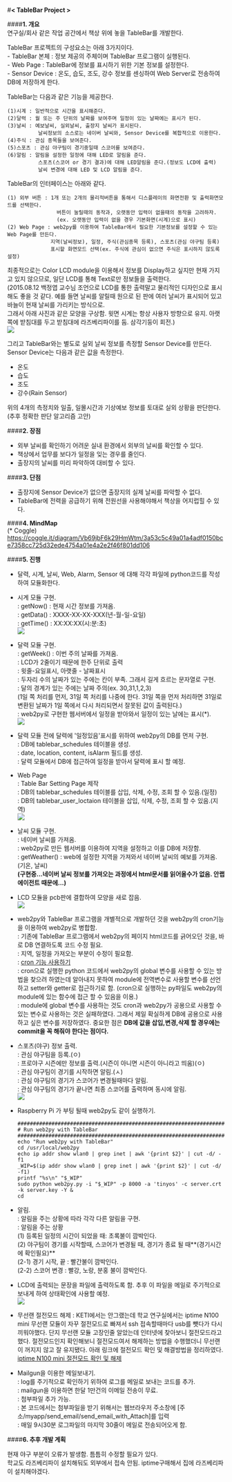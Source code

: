 #**< TableBar Project >**  

####**1. 개요**  
연구실/회사 같은 작업 공간에서 책상 위에 놓을 TableBar를 개발한다.  

TableBar 프로젝트의 구성요소는 아래 3가지이다.  
    - TableBar 본체 : 정보 제공의 주체이며 TableBar 프로그램이 실행된다.  
    - Web Page : TableBar에 정보를 표시하기 위한 기본 정보를 설정한다.  
    - Sensor Device : 온도, 습도, 조도, 강수 정보를 센싱하여 Web Server로 전송하여 DB에 저장하게 한다.  

TableBar는 다음과 같은 기능을 제공한다.  

    (1)시계 : 일반적으로 시간을 표시해준다.
    (2)달력 : 월 또는 주 단위의 날짜를 보여주며 일정이 있는 날짜에는 표시가 된다.
    (3)날씨 : 예보날씨, 실외날씨, 출장지 날씨가 표시된다.
              날씨정보의 소스로는 네이버 날씨와, Sensor Device를 복합적으로 이용한다.
    (4)주식 : 관심 종목들을 보여준다.
    (5)스포츠 : 관심 야구팀이 경기중일때 스코어를 보여준다.
    (6)알림 : 알림을 설정한 일정에 대해 LED로 알림을 준다.
              스포츠(스코어 or 경기 결과)에 대해 LED알림을 준다.(정보도 LCD에 출력)
              날씨 변경에 대해 LED 및 LCD 알림을 준다.
    
TableBar의 인터페이스는 아래와 같다.

    (1) 외부 버튼 : 1개 또는 2개의 물리적버튼을 통해서 디스플레이의 화면전환 및 출력화면모드를 선택한다.
                    버튼이 눌릴때의 동작과, 오랫동안 입력이 없을때의 동작을 고려하자.
                    (ex. 오랫동안 입력이 없을 경우 기본화면(시계)으로 표시)
    (2) Web Page : web2py를 이용하여 TableBar에서 필요한 기본정보를 설정할 수 있는 Web Page를 만든다.
                  지역(날씨정보), 일정, 주식(관심종목 등록), 스포츠(관심 야구팀 등록)
                  표시할 화면모드 선택(ex. 주식에 관심이 없으면 주식은 표시하지 않도록 설정)

최종적으로는 Color LCD module을 이용해서 정보를 Display하고 싶지만 현재 가지고 있지 않으므로, 일단 LCD를 통해 Text로만 정보들을 출력한다.  
(2015.08.12 백정엽 교수님 조언으로 LCD를 통한 출력말고 물리적인 디자인으로 표시해도 좋을 것 같다. 예를 들면 날씨를 알릴때 원으로 된 판에 여러 날씨가 표시되어 있고 바늘이 현재 날씨를 가리키는 방식으로.  
그래서 아래 사진과 같은 모양을 구상함. 윗면 시계는 항상 사용자 방향으로 유지. 아랫쪽에 받침대를 두고 받침대에 라즈베리파이를 둠. 삼각기둥이 회전.)  
![](https://github.com/ChanMinPark/DailyStudy/blob/master/RefImage/TableBar_future_2.jpg)

그리고 TableBar와는 별도로 실외 날씨 정보를 측정할 Sensor Device를 만든다. Sensor Device는 다음과 같은 값을 측정한다.  

   - 온도
   - 습도
   - 조도
   - 강수(Rain Sensor)

위의 4개의 측정치와 일출, 일몰시간과 기상예보 정보를 토대로 실외 상황을 판단한다.(추후 정확한 판단 알고리즘 고안)

####**2. 장점**  
- 외부 날씨를 확인하기 어려운 실내 환경에서 외부의 날씨를 확인할 수 있다.  
- 책상에서 업무를 보다가 일정을 잊는 경우를 줄인다.  
- 출장지의 날씨를 미리 파악하여 대비할 수 있다.  

####**3. 단점**  
- 출장지에 Sensor Device가 없으면 출장지의 실제 날씨를 파악할 수 없다.
- TableBar에 전력을 공급하기 위해 전원선을 사용해야해서 책상을 어지럽힐 수 있다.

####**4. MindMap**  
(* Coggle)  
https://coggle.it/diagram/Vb69jbF6k29HmWtm/3a53c5c49a01a4adf0150bce7358cc725d32ede4754a01e4a2e2f46f801dd106  

####**5. 진행**
- 달력, 시계, 날씨, Web, Alarm, Sensor 에 대해 각각 파일에 python코드를 작성하여 모듈화한다.  
- 시계 모듈 구현.  
    : getNow() : 현재 시간 정보를 가져옴.  
    : getData() : XXXX-XX-XX-XXX(년-월-일-요일)  
    : getTime() : XX:XX:XX(시:분:초)  
![](https://github.com/ChanMinPark/DailyStudy/blob/master/RefImage/TableBar_2.jpg)
- 달력 모듈 구현.  
    : getWeek() : 이번 주의 날짜를 가져옴.  
    : LCD가 2줄이기 때문에 한주 단위로 출력  
    : 윗줄-요일표시, 아랫줄 - 날짜표시  
    : 두자리 수의 날짜가 있는 주에는 칸이 부족. 그래서 길게 흐르는 문자열로 구현.  
    : 달의 경계가 있는 주에는 날짜 주의(ex. 30,31,1,2,3)  
      (1일 쪽 처리를 먼저, 31일 쪽 처리를 나중에 한다. 31일 쪽을 먼저 처리하면 31일로 변환된 날짜가 1일 쪽에서 다시 처리되면서 잘못된 값이 출력된다.)  
    : web2py로 구현한 웹서버에서 일정을 받아와서 일정이 있는 날에는 표시(*).  
![](https://github.com/ChanMinPark/DailyStudy/blob/master/RefImage/TableBar_1.jpg)
- 달력 모듈 전에 달력에 '일정있음'표시를 위하여 web2py의 DB를 먼저 구현.  
    : DB에 tablebar_schedules 테이블을 생성.  
    : date, location, content, isAlarm 필드를 생성.  
    : 달력 모듈에서 DB에 접근하여 일정을 받아서 달력에 표시 할 예정.  
- Web Page  
    : Table Bar Setting Page 제작  
    : DB의 tablebar_schedules 테이블를 삽입, 삭제, 수정, 조회 할 수 있음.(일정)  
    : DB의 tablebar_user_loctaion 테이블을 삽입, 삭제, 수정, 조회 할 수 있음.(지역)  
![](https://github.com/ChanMinPark/DailyStudy/blob/master/RefImage/TableBar_3.jpg)  
  
- 날씨 모듈 구현.  
    : 네이버 날씨를 가져옴.  
    : web2py로 만든 웹서버를 이용하여 지역을 설정하고 이를 DB에 저장함.  
    : getWeather() : web에 설정한 지역을 가져와서 네이버 날씨의 예보를 가져옴.(기온, 날씨)  
    **(구현중...네이버 날씨 정보를 가져오는 과정에서 html문서를 읽어올수가 없음. 안랩에이전트 때문에...)**  
  
- LCD 모듈을 pcb판에 결합하여 모양을 새로 잡음.  
![](https://github.com/ChanMinPark/DailyStudy/blob/master/RefImage/new_shape.jpg)
- web2py와 TableBar 프로그램을 개별적으로 개발하던 것을 web2py의 cron기능을 이용하여 web2py로 병합함.  
    : 기존에 TableBar 프로그램에서 web2py의 페이지 html코드를 긁어오던 것을, 바로 DB 연결하도록 코드 수정 필요.  
    : 지역, 일정을 가져오는 부분이 수정이 필요함.  
    : [cron 기능 사용하기](http://walkinpcm.blogspot.kr/2015/08/web2py-cron.html)  
    : cron으로 실행한 python 코드에서 web2py의 global 변수를 사용할 수 있는 방법을 찾으려 하였는데 알아내지 못하여 module에 전역변수로 사용할 변수를 선언하고 setter와 getter로 접근하기로 함. (cron으로 실행하는 py파일도 web2py의 module에 있는 함수에 접근 할 수 있음을 이용.)  
    : module에 global 변수를 사용하는 것도 cron과 web2py가 공용으로 사용할 수 있는 변수로 사용하는 것은 실패하였다. 그래서 제일 확실하게 DB에 공용으로 사용 하고 싶은 변수를 저장하였다. 중요한 점은 **DB에 값을 삽입,변경,삭제 할 경우에는 commit을 꼭 해줘야 한다는 점이다.**  

- 스포츠(야구) 정보 출력.  
    : 관심 야구팀을 등록.(ㅇ)  
    : 프로야구 시즌에만 정보를 출력.(시즌이 아니면 시즌이 아니라고 띄움)(ㅇ)  
    : 관심 야구팀이 경기를 시작하면 알림.(ㅅ)  
    : 관심 야구팀의 경기가 스코어가 변경될때마다 알림.  
    : 관심 야구팀의 경기가 끝나면 최종 스코어를 출력하며 동시에 알림.  
![](https://github.com/ChanMinPark/DailyStudy/blob/master/RefImage/TableBar_4.jpg)

- Raspberry Pi 가 부팅 될때 web2py도 같이 실행하기.  


      #####################################################################  
      # Run web2py with TableBar  
      #####################################################################  
      echo "Run web2py with TableBar"  
      cd /usr/local/web2py  
      echo ip addr show wlan0 | grep inet | awk '{print $2}' | cut -d/ -f1  
      _WIP=$(ip addr show wlan0 | grep inet | awk '{print $2}' | cut -d/ -f1)  
      printf "%s\n" "$_WIP"  
      sudo python web2py.py -i "$_WIP" -p 8000 -a 'tinyos' -c server.crt -k server.key -Y &  
      cd  

- 알림.  
    : 알림을 주는 상황에 따라 각각 다른 알림을 구현.  
    : 알림을 주는 상황  
      (1) 등록된 일정의 시간이 되었을 때: 초록불이 깜박인다.  
      (2) 야구팀이 경기를 시작할때, 스코어가 변경될 때, 경기가 종료 될 때**(경기시간에 확인필요)**  
          (2-1) 경기 시작, 끝 : 빨간불이 깜박인다.  
          (2-2) 스코어 변경 : 빨강, 노랑, 분홍 불이 깜박인다.  

- LCD에 출력되는 문장을 파일에 출력하도록 함. 추후 이 파일을 메일로 주기적으로 보내게 하여 상태확인에 사용할 예정.  
![](https://github.com/ChanMinPark/DailyStudy/blob/master/RefImage/TableBar_5.jpg)

- 무선랜 절전모드 해제
    : KETI에서는 안그랬는데 학교 연구실에서는 iptime N100 mini 무선랜 모듈이 자꾸 절전모드로 빠져서 ssh 접속할때마다 usb를 뺏다가 다시 끼워야했다. 단지 무선랜 모듈 고장인줄 알았는데 인터넷에 찾아보니 절전모드라고 했다. 절전모드인지 확인해보니 절전모드여서 해제하는 방법을 수행했더니 무선랜이 꺼지지 않고 잘 유지됐다. 아래 링크에 절전모드 확인 및 해결방법을 정리하였다.  
[iptime N100 mini 절전모드 확인 및 해제](http://walkinpcm.blogspot.kr/2015/09/3-raspberrypi.html)  

- Mailgun을 이용한 메일보내기.  
    : log를 주기적으로 확인하기 위하여 로그를 메일로 보내는 코드를 추가.  
    : mailgun을 이용하면 한달 1만건의 이메일 전송이 무료.  
    : 첨부파일 추가 가능.  
    : 본 코드에서는 첨부파일을 받기 위해서는 웹브라우저 주소창에 [주소/myapp/send_email/send_email_with_Attach]를 입력  
    : 매일 9시30분 로그파일의 마지막 30줄이 메일로 전송되어오게 함.  

####**6. 추후 개발 계획**  
  
현재 야구 부분이 오류가 발생함. 틈틈히 수정할 필요가 있다.  
학교도 라즈베리파이 설치해둬도 외부에서 접속 안됨. iptime구매해서 집에 라즈베리파이 설치해야겠다.  
